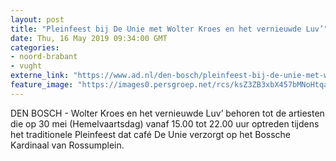 ```yaml
---
layout: post
title: "Pleinfeest bij De Unie met Wolter Kroes en het vernieuwde Luv’"
date: Thu, 16 May 2019 09:34:00 GMT
categories: 
- noord-brabant 
- vught 
externe_link: "https://www.ad.nl/den-bosch/pleinfeest-bij-de-unie-met-wolter-kroes-en-het-vernieuwde-luv~ad5055f3/"
feature_image: "https://images0.persgroep.net/rcs/ksZ3ZB3xbX457bMNoHtqa5wxA6Y/diocontent/142742955/_fitwidth/400/?appId=21791a8992982cd8da851550a453bd7f&quality=0.7"
---
```


DEN BOSCH - Wolter Kroes en het vernieuwde Luv’ behoren tot de artiesten die op 30 mei (Hemelvaartsdag) vanaf 15.00 tot 22.00 uur optreden tijdens het traditionele Pleinfeest dat café De Unie verzorgt op het Bossche Kardinaal van Rossumplein.
